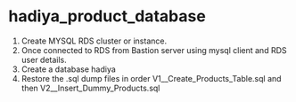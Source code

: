 # hadiya_product_database
1. Create MYSQL RDS cluster or instance.
2. Once connected to RDS from Bastion server using mysql client and RDS user details.
3. Create a database hadiya
4. Restore the .sql dump files in order V1__Create_Products_Table.sql and then V2__Insert_Dummy_Products.sql 
